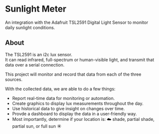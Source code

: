 # Sunlight Meter
An integration with the Adafruit TSL2591 Digital Light Sensor to monitor daily sunlight conditions.

## About
The TSL2591 is an i2c lux sensor.  
It can read infrared, full-spectrum or human-visible light, and transmit that data over a serial connection.  

This project will monitor and record that data from each of the three sources.  

With the collected data, we are able to do a few things:  
- Report real-time data for monitoring or automation.
- Create graphics to display lux measurements throughout the day.
- Use historical data to give insight on changes over time.
- Provde a dashboard to display the data in a user-friendly way.
- Most importantly, determine if your location is: ☁️ shade, partial shade, partial sun, or full sun ☀️
